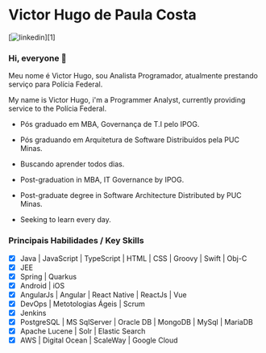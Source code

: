 # Victor Hugo de Paula Costa 
[![linkedin](https://cloud.githubusercontent.com/assets/17016297/18839848/0fc7e74e-83d2-11e6-8c6a-277fc9d6e067.png)][1]

### Hi, everyone 👋

Meu nome é Victor Hugo, sou Analista Programador, atualmente prestando serviço para Polícia Federal.

My name is Victor Hugo, i'm a Programmer Analyst, currently providing service to the Polícia Federal.

- Pós graduado em MBA, Governança de T.I pelo IPOG.
- Pós graduando em Arquitetura de Software Distribuídos pela PUC Minas.
- Buscando aprender todos dias.

- Post-graduation in MBA, IT Governance by IPOG.
- Post-graduate degree in Software Architecture Distributed by PUC Minas.
- Seeking to learn every day.

### Principais Habilidades / Key Skills

- [x] Java | JavaScript | TypeScript | HTML | CSS | Groovy | Swift | Obj-C
- [x] JEE
- [x] Spring | Quarkus
- [x] Android | iOS
- [x] AngularJs | Angular | React Native | ReactJs | Vue
- [x] DevOps | Metotologias Ágeis | Scrum
- [x] Jenkins
- [x] PostgreSQL | MS SqlServer | Oracle DB | MongoDB | MySql | MariaDB
- [x] Apache Lucene | Solr | Elastic Search
- [x] AWS | Digital Ocean | ScaleWay | Google Cloud
